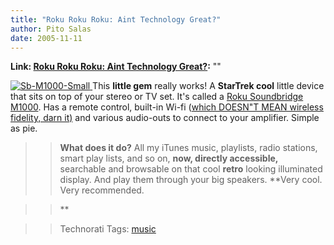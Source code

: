 ```yaml
---
title: "Roku Roku Roku: Aint Technology Great?"
author: Pito Salas
date: 2005-11-11
---
```


**Link: [Roku Roku Roku: Aint Technology Great?](None):** ""


>>

>>
[![Sb-M1000-Small](https://i0.wp.com/s3.media.squarespace.com/production/1075723/12829350/weblogs/images/SB-M1000-small.jpg?resize=335%2C119)](<http://www.rokulabs.com/products/soundbridge/models.php>)[
](<http://www.rokulabs.com/products/soundbridge/models.php>)This **little
gem** really works! A **StarTrek cool** little device that sits on top of your
stereo or TV set. It's called a [Roku Soundbridge
M1000](<http://www.rokulabs.com/products/soundbridge/models.php>). Has a
remote control, built-in Wi-fi ([which DOESN"T MEAN wireless fidelity, darn
it)](<http://www.boingboing.net/2005/11/08/wifi_isnt_short_for_.html>) and
various audio-outs to connect to your amplifier. Simple as pie.

>>

>> **What does it do?** All my iTunes music, playlists, radio stations, smart
play lists, and so on, **now, directly accessible,** searchable and browsable
on that cool **retro** looking illuminated display. And play them through your
big speakers. **Very cool. Very recommended.

>>

>> **

>>

>> Technorati Tags: [music](<http://www.technorati.com/tag/music>)



